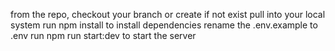 from the repo, checkout your branch or create if not exist
pull into your local system
run npm install to install dependencies
rename the .env.example to .env
run npm run start:dev to start the server